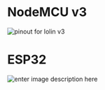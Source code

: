 
# NodeMCU v3 

![pinout for lolin v3](https://i1.wp.com/www.teachmemicro.com/wp-content/uploads/2018/04/NodeMCUv3.0-pinout.jpg?resize=768,507&ssl=1)


# ESP32

![enter image description here](https://components101.com/sites/default/files/component_pin/ESP32-Pinout.png)
<!--stackedit_data:
eyJoaXN0b3J5IjpbNDA2NDk5MTg3LC0xODg5MTkwMzE4LDE1ND
Y2MDY0MzEsNjYzOTkwODRdfQ==
-->